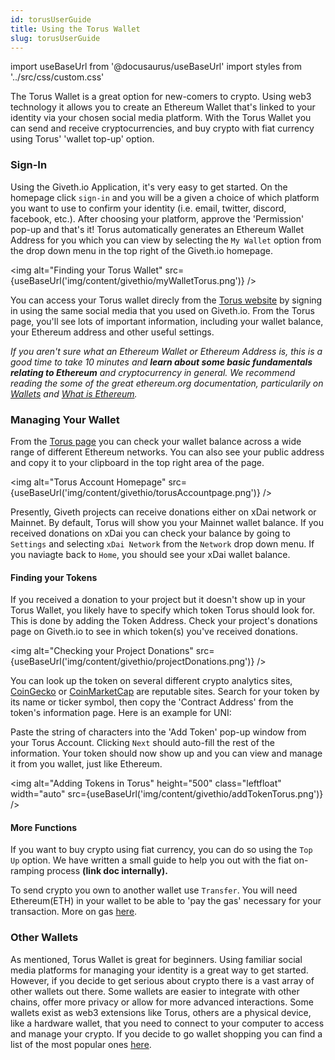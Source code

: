 ```yaml
---
id: torusUserGuide
title: Using the Torus Wallet
slug: torusUserGuide
---
```

import useBaseUrl from '@docusaurus/useBaseUrl'
import styles from '../src/css/custom.css'

The Torus Wallet is a great option for new-comers to crypto. Using web3 technology it allows you to create an Ethereum Wallet that's linked to your identity via your chosen social media platform. With the Torus Wallet you can send and receive cryptocurrencies, and  buy crypto with fiat currency using Torus' 'wallet top-up' option.


### Sign-In
Using the Giveth.io Application, it's very easy to get started. On the homepage click `sign-in` and you will be a given a choice of which platform you want to use to confirm your identity (i.e. email, twitter, discord, facebook, etc.). After choosing your platform, approve the 'Permission' pop-up and that's it! Torus  automatically generates an Ethereum Wallet Address for you which you can view by selecting the `My Wallet` option from the drop down menu in the top right of the Giveth.io homepage.

<img alt="Finding your Torus Wallet" src={useBaseUrl('img/content/givethio/myWalletTorus.png')} />


You can access your Torus wallet direcly from the [Torus website](https://app.tor.us/) by signing in using the same social media that you used on Giveth.io. From the Torus page, you'll see lots of important information, including your wallet balance, your Ethereum address and other useful settings.

*If you aren't sure what an Ethereum Wallet or Ethereum Address is, this is a good time to take 10 minutes and **learn about some basic fundamentals relating to Ethereum** and cryptocurrency in general. We recommend reading the some of the great ethereum.org documentation, particularily on [Wallets](https://ethereum.org/en/wallets/) and [What is Ethereum](https://ethereum.org/en/what-is-ethereum/).*

### Managing Your Wallet

From the [Torus page](https://app.tor.us/) you can check your wallet balance across a wide range of different Ethereum networks. You can also see your public address and copy it to your clipboard in the top right area of the page.

<img alt="Torus Account Homepage" src={useBaseUrl('img/content/givethio/torusAccountpage.png')} />

Presently, Giveth projects can receive donations either on xDai network or Mainnet. By default, Torus will show you your Mainnet wallet balance. If you received donations on xDai you can check your balance by going to `Settings` and  selecting `xDai Network` from the `Network` drop down menu. If you naviagte back to `Home`, you should see your xDai wallet balance.

#### Finding your Tokens
If you received a donation to your project but it doesn't show up in your Torus Wallet, you likely have to specify which token Torus should look for. This is done by adding the Token Address. Check your project's donations page on Giveth.io to see in which token(s) you've received donations.

<img alt="Checking your Project Donations" src={useBaseUrl('img/content/givethio/projectDonations.png')} />

You can look up the token on several different crypto analytics sites, [CoinGecko](https://www.coingecko.com/en) or [CoinMarketCap](https://coinmarketcap.com/) are reputable sites. Search for your token by its name or ticker symbol, then copy the 'Contract Address' from the token's information page. Here is an example for UNI:


<!-- <img alt="CoinGecko Contract Address" src={useBaseUrl('img/content/givethio/tokenAddresscoingecko.png')} /> -->



Paste the string of characters into the 'Add Token' pop-up window from your Torus Account. Clicking `Next` should auto-fill the rest of the information. Your token should now show up and you can view and manage it from you wallet, just like Ethereum.

<img alt="Adding Tokens in Torus" height="500" class="leftfloat" width="auto" src={useBaseUrl('img/content/givethio/addTokenTorus.png')} />



#### More Functions
If you want to buy crypto using fiat currency, you can do so using the `Top Up` option. We have written a small guide to help you out with the fiat on-ramping process **(link doc internally).**

To send crypto you own to another wallet use `Transfer`. You will need Ethereum(ETH) in your wallet to be able to 'pay the gas' necessary for your transaction. More on gas [here](https://ethereum.org/en/developers/docs/gas/).

### Other Wallets
As mentioned, Torus Wallet is great for beginners. Using familiar social media platforms for managing your identity is a great way to get started. However, if you decide to get serious about crypto there is a vast array of other wallets out there. Some wallets are easier to integrate with other chains, offer more privacy or allow for more advanced interactions. Some wallets exist as web3 extensions like Torus, others are a physical device, like a hardware wallet, that you need to connect to your computer to access and manage your crypto. If you decide to go wallet shopping you can find a list of the most popular ones [here](https://ethereum.org/en/wallets/find-wallet/).
